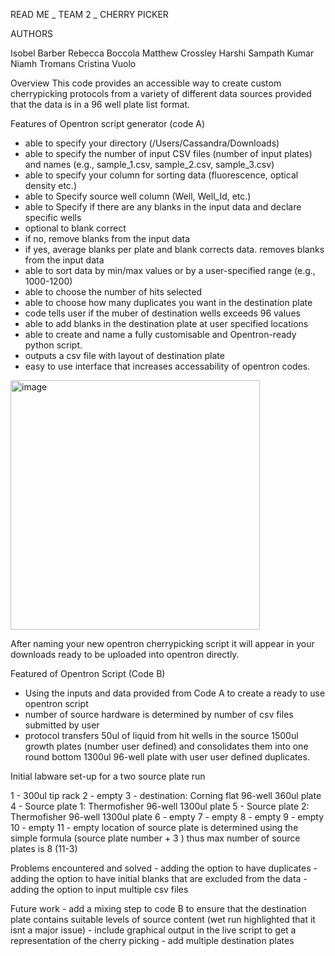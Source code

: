 READ ME _ TEAM 2 _ CHERRY PICKER 

AUTHORS

Isobel Barber
Rebecca Boccola
Matthew Crossley
Harshi Sampath Kumar
Niamh Tromans
Cristina Vuolo



Overview
    This code provides an accessible way to create custom cherrypicking protocols from a variety of different data sources provided
    that the data is in a 96 well plate list format.
    
Features of Opentron script generator (code A)
  - able to specify your directory (/Users/Cassandra/Downloads)
  - able to specify the number of input CSV files (number of input plates) and names (e.g., sample_1.csv, sample_2.csv, sample_3.csv)
  - able to specify your column for sorting data (fluorescence, optical density etc.)
  - able to Specify source well column (Well, Well_Id, etc.)
  - able to Specify if there are any blanks in the input data and declare specific wells
  - optional to blank correct
  -   if no, remove blanks from the input data
  -   if yes, average blanks per plate and blank corrects data. removes blanks from the input data
  - able to sort data by min/max values or by a user-specified range (e.g., 1000-1200)
  - able to choose the number of hits selected
  - able to choose how many duplicates you want in the destination plate
  - code tells user if the muber of destination wells exceeds 96 values
  - able to add blanks in the destination plate at user specified locations
  - able to create and name a fully customisable and Opentron-ready python script.
  - outputs a csv file with layout of destination plate
  - easy to use interface that increases accessability of opentron codes.

<img width="399" alt="image" src="https://github.com/Imperial-Opentrons-Users/MRes_2023_Protocols/assets/150702852/87d0b134-542e-4b98-a6f7-5d49dc10e327">


After naming your new opentron cherrypicking script it will appear in your downloads ready to be uploaded into opentron directly.
 
Featured of Opentron Script (Code B)
  - Using the inputs and data provided from Code A to create a ready to use opentron script
  - number of source hardware is determined by number of csv files submitted by user
  - protocol transfers 50ul of liquid from hit wells in the source 1500ul growth plates (number user defined)
    and consolidates them into one round bottom 1300ul 96-well plate with user user defined duplicates.
    
Initial labware set-up for a two source plate run

1 - 300ul tip rack
2 - empty
3 - destination: Corning flat 96-well 360ul plate
4 - Source plate 1: Thermofisher 96-well 1300ul plate
5 - Source plate 2: Thermofisher 96-well 1300ul plate
6 - empty
7 - empty
8 - empty
9 - empty
10 - empty
11 - empty
location of source plate is determined using the simple formula (source plate number + 3 ) thus max number of 
source plates is 8 (11-3)

Problems encountered and solved 
    - adding the option to have duplicates 
    - adding the option to have initial blanks that are excluded from the data
    - adding the option to input multiple csv files
    
Future work
    - add a mixing step to code B to ensure that the destination plate contains suitable levels of source content
    (wet run highlighted that it isnt a major issue)
    - include graphical output in the live script to get a representation of the cherry picking
    - add multiple destination plates

